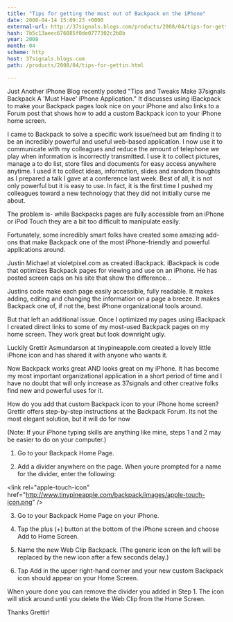 ```yaml
---
title: "Tips for getting the most out of Backpack on the iPhone"
date: 2008-04-14 15:09:23 +0000
external-url: http://37signals.blogs.com/products/2008/04/tips-for-gettin.html
hash: 7b5c13aeec676085f0de0777302c2b8b
year: 2008
month: 04
scheme: http
host: 37signals.blogs.com
path: /products/2008/04/tips-for-gettin.html

---
```


Just Another iPhone Blog recently posted "Tips and Tweaks Make 37signals Backpack A 'Must Have' iPhone Application." It discusses using iBackpack to make your Backpack pages look nice on your iPhone and also links to a Forum post that shows how to add a custom Backpack icon to your iPhone home screen.


I came to Backpack to solve a specific work issue/need but am finding it to be an incredibly powerful and useful web-based application. I now use it to communicate with my colleagues and reduce the amount of telephone we play when information is incorrectly transmitted. I use it to collect pictures, manage a to do list, store files and documents for easy access anywhere anytime. I used it to collect ideas, information, slides and random thoughts as I prepared a talk I gave at a conference last week. Best of all, it is not only powerful but it is easy to use. In fact, it is the first time I pushed my colleagues toward a new technology that they did not initially curse me about. 

The problem is- while Backpacks pages are fully accessible from an iPhone or iPod Touch they are a bit too difficult to manipulate easily.


Fortunately, some incredibly smart folks have created some amazing add-ons that make Backpack one of the most iPhone-friendly and powerful applications around.


Justin Michael at violetpixel.com as created iBackpack. iBackpack is code that optimizes Backpack pages for viewing and use on an iPhone.  He has posted screen caps on his site that show the difference...


Justins code make each page easily accessible, fully readable. It makes adding, editing and changing the information on a page a breeze. It makes Backpack one of, if not the, best iPhone organizational tools around.


But that left an additional issue. Once I optimized my pages using iBackpack I created direct links to some of my most-used Backpack pages on my home screen. They work great but look downright ugly. 


Luckily Grettir Asmundarson at tinypineapple.com created a lovely little iPhone icon and has shared it with anyone who wants it. 





Now Backpack works great AND looks great on my iPhone. It has become my most important organizational application in a short period of time and I have no doubt that will only increase as 37signals and other creative folks find new and powerful uses for it. 


How do you add that custom Backpack icon to your iPhone home screen? Grettir offers step-by-step instructions at the Backpack Forum.
Its not the most elegant solution, but it will do for now

(Note: If your iPhone typing skills are anything like mine, steps 1 and 2 may be easier to do on your computer.)


1. Go to your Backpack Home Page.


2. Add a divider anywhere on the page. When youre prompted for a name for the divider, enter the following:



&lt;link rel="apple-touch-icon" href="http://www.tinypineapple.com/backpack/images/apple-touch-icon.png" /&gt;


3. Go to your Backpack Home Page on your iPhone.


4. Tap the plus (+) button at the bottom of the iPhone screen and choose Add to Home Screen.


5. Name the new Web Clip Backpack.  (The generic icon on the left will be replaced by the new icon after a few seconds delay.)


6. Tap Add in the upper right-hand corner and your new custom Backpack icon should appear on your Home Screen.


When youre done you can remove the divider you added in Step 1.  The icon will stick around until you delete the Web Clip from the Home Screen.


Thanks Grettir!
